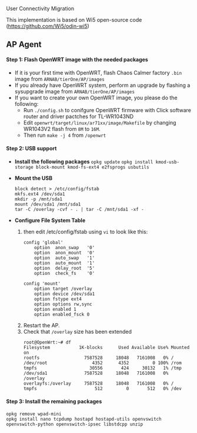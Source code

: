 User Connectivity Migration

This implementation is based on Wi5 open-source code (https://github.com/Wi5/odin-wi5)

## AP Agent
#### **Step 1: Flash OpenWRT image with the needed packages**

* If it is your first time with OpenWRT, flash Chaos Calmer factory `.bin` image from `ARNAB/tierOne/AP/images`
* If you already have OpenWRT system, perform an upgrade by flashing a sysupgrade image from `ARNAB/tierOne/AP/images`
* If you want to create your own OpenWRT image, you please do the following:
    * Run `./config.sh` to conifgure OpenWRT firmware with Click software router and driver pactches for TL-WR1043ND
    * Edit `openwrt/target/linux/ar71xx/image/Makefile` by changing WR1043V2 flash from `8M` to `16M`.
    * Then run `make -j 4` from `/openwrt`

#### **Step 2: USB support**
* **Install the following packages** 
```opkg update```
```opkg install kmod-usb-storage block-mount kmod-fs-ext4 e2fsprogs usbutils```

* **Mount the USB** 
    ```shell
    block detect > /etc/config/fstab
    mkfs.ext4 /dev/sda1
    mkdir -p /mnt/sda1
    mount /dev/sda1 /mnt/sda1
    tar -C /overlay -cvf - . | tar -C /mnt/sda1 -xf -
    ```

* **Configure File System Table**

    1. then edit /etc/config/fstab using `vi` to look like this:
        ```shell
        config 'global'
            option	anon_swap	'0'
            option	anon_mount	'0'
            option	auto_swap	'1'
            option	auto_mount	'1'
            option	delay_root	'5'
            option	check_fs	'0'

        config 'mount'
            option target /overlay
            option device /dev/sda1
            option fstype ext4
            option options rw,sync
            option enabled 1
            option enabled_fsck 0
        ```
    1. Restart the AP.
    1. Check that `/overlay` size has been extended
        ```shell
        root@OpenWrt:~# df
        Filesystem           1K-blocks      Used Available Use% Mounted on
        rootfs                 7587528     18048   7161008   0% /
        /dev/root                 4352      4352         0 100% /rom
        tmpfs                    30556       424     30132   1% /tmp
        /dev/sda1              7587528     18048   7161008   0% /overlay
        overlayfs:/overlay     7587528     18048   7161008   0% /
        tmpfs                      512         0       512   0% /dev
        ```
#### **Step 3: Install the remaining packages**

```shell 
opkg remove wpad-mini
opkg install nano tcpdump hostapd hostapd-utils openvswitch openvswitch-python openvswitch-ipsec libstdcpp unzip

```

